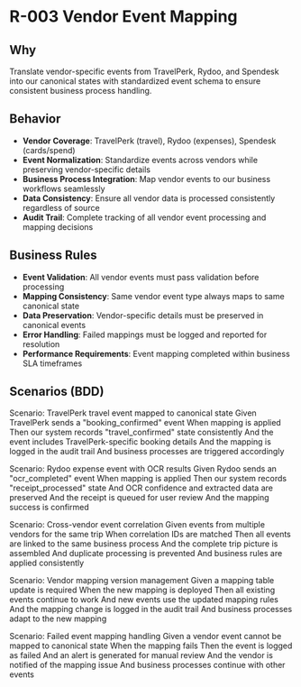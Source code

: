 # R-003 Vendor Event Mapping

## Why
Translate vendor-specific events from TravelPerk, Rydoo, and Spendesk into our canonical states with standardized event schema to ensure consistent business process handling.

## Behavior
- **Vendor Coverage**: TravelPerk (travel), Rydoo (expenses), Spendesk (cards/spend)
- **Event Normalization**: Standardize events across vendors while preserving vendor-specific details
- **Business Process Integration**: Map vendor events to our business workflows seamlessly
- **Data Consistency**: Ensure all vendor data is processed consistently regardless of source
- **Audit Trail**: Complete tracking of all vendor event processing and mapping decisions

## Business Rules
- **Event Validation**: All vendor events must pass validation before processing
- **Mapping Consistency**: Same vendor event type always maps to same canonical state
- **Data Preservation**: Vendor-specific details must be preserved in canonical events
- **Error Handling**: Failed mappings must be logged and reported for resolution
- **Performance Requirements**: Event mapping completed within business SLA timeframes

## Scenarios (BDD)
Scenario: TravelPerk travel event mapped to canonical state
Given TravelPerk sends a "booking_confirmed" event
When mapping is applied
Then our system records "travel_confirmed" state consistently
And the event includes TravelPerk-specific booking details
And the mapping is logged in the audit trail
And business processes are triggered accordingly

Scenario: Rydoo expense event with OCR results
Given Rydoo sends an "ocr_completed" event
When mapping is applied
Then our system records "receipt_processed" state
And OCR confidence and extracted data are preserved
And the receipt is queued for user review
And the mapping success is confirmed

Scenario: Cross-vendor event correlation
Given events from multiple vendors for the same trip
When correlation IDs are matched
Then all events are linked to the same business process
And the complete trip picture is assembled
And duplicate processing is prevented
And business rules are applied consistently

Scenario: Vendor mapping version management
Given a mapping table update is required
When the new mapping is deployed
Then all existing events continue to work
And new events use the updated mapping rules
And the mapping change is logged in the audit trail
And business processes adapt to the new mapping

Scenario: Failed event mapping handling
Given a vendor event cannot be mapped to canonical state
When the mapping fails
Then the event is logged as failed
And an alert is generated for manual review
And the vendor is notified of the mapping issue
And business processes continue with other events
